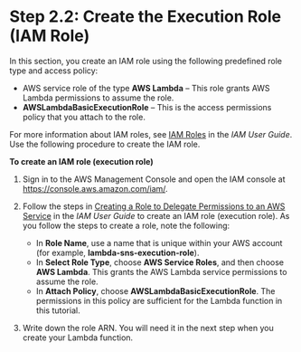 # Step 2\.2: Create the Execution Role \(IAM Role\)<a name="with-sns-example-create-iam-role"></a>

In this section, you create an IAM role using the following predefined role type and access policy:
+ AWS service role of the type **AWS Lambda** – This role grants AWS Lambda permissions to assume the role\. 
+ **AWSLambdaBasicExecutionRole** – This is the access permissions policy that you attach to the role\. 

 For more information about IAM roles, see [IAM Roles](http://docs.aws.amazon.com/IAM/latest/UserGuide/id_roles.html) in the *IAM User Guide*\. Use the following procedure to create the IAM role\.

**To create an IAM role \(execution role\)**

1. Sign in to the AWS Management Console and open the IAM console at [https://console\.aws\.amazon\.com/iam/](https://console.aws.amazon.com/iam/)\.

1. Follow the steps in [Creating a Role to Delegate Permissions to an AWS Service](http://docs.aws.amazon.com/IAM/latest/UserGuide/id_roles_create_for-service.html) in the *IAM User Guide* to create an IAM role \(execution role\)\. As you follow the steps to create a role, note the following:
   + In **Role Name**, use a name that is unique within your AWS account \(for example, **lambda\-sns\-execution\-role**\)\. 
   + In **Select Role Type**, choose **AWS Service Roles**, and then choose **AWS Lambda**\. This grants the AWS Lambda service permissions to assume the role\.
   + In **Attach Policy**, choose **AWSLambdaBasicExecutionRole**\. The permissions in this policy are sufficient for the Lambda function in this tutorial\.

1. Write down the role ARN\. You will need it in the next step when you create your Lambda function\.